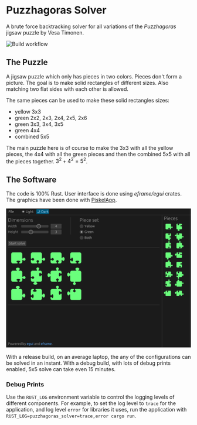 # Puzzhagoras Solver

A brute force backtracking solver for all variations of the *Puzzhagoras*
jigsaw puzzle by Vesa Timonen.

![Build workflow](https://github.com/markussilvan/puzzhagoras_solver/actions/workflows/build.yml/badge.svg)

## The Puzzle

A jigsaw puzzle which only has pieces in two colors. Pieces don't form a
picture. The goal is to make solid rectangles of different sizes.
Also matching two flat sides with each other is allowed.

The same pieces can be used to make these solid rectangles sizes:

 - yellow 3x3
 - green 2x2, 2x3, 2x4, 2x5, 2x6
 - green 3x3, 3x4, 3x5
 - green 4x4
 - combined 5x5

The main puzzle here is of course to make the 3x3 with all the yellow pieces,
the 4x4 with all the green pieces and then the combined 5x5 with all the
pieces together. $`3^2 + 4^2 = 5^2`$.

## The Software

The code is 100% Rust.
User interface is done using *eframe/egui* crates.
The graphics have been done with [PiskelApp](https://www.piskelapp.com).

![Screenshot](screenshot.png)

With a release build, on an average laptop, the any of the configurations can
be solved in an instant. With a debug build, with lots of debug prints
enabled, 5x5 solve can take even 15 minutes.

### Debug Prints

Use the `RUST_LOG` environment variable to control the logging levels of
different components. For example, to set the log level to `trace` for
the application, and log level `error` for libraries it uses, run the
application with `RUST_LOG=puzzhagoras_solver=trace,error cargo run`.
